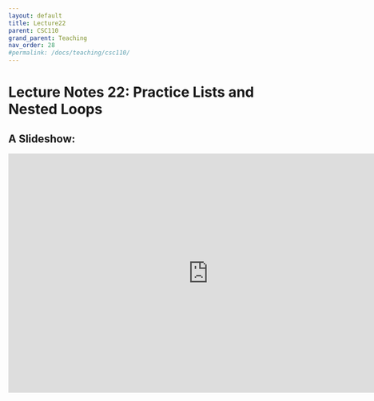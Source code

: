 ```yaml
---
layout: default
title: Lecture22
parent: CSC110
grand_parent: Teaching
nav_order: 28
#permalink: /docs/teaching/csc110/
---  
```

  

Lecture Notes 22: Practice Lists and Nested Loops
===========================================



A Slideshow:
---------------

<iframe src="https://docs.google.com/presentation/d/e/2PACX-1vSWz89nFCwTqSomrcqZ7eYBdxEWC6S27i_fUDcekn1IMZAa0d6jWwBhVgl3AdWPxbGXT0ADwp8zHSWA/embed?start=false&loop=false&delayms=60000" frameborder="0" width="800" height="479" allowfullscreen="true" mozallowfullscreen="true" webkitallowfullscreen="true"></iframe>
